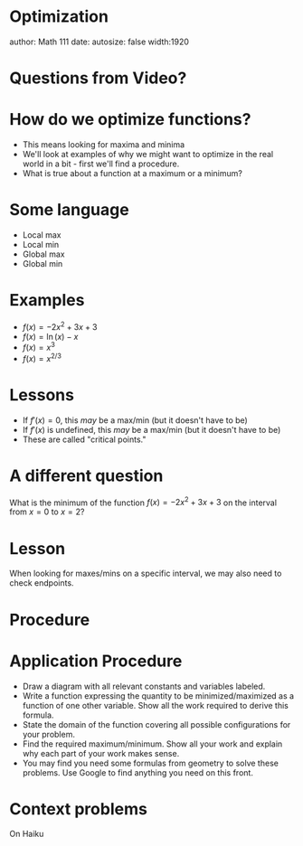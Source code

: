 Optimization
========================================================
author: Math 111
date: 
autosize: false
width:1920

Questions from Video?
===

How do we optimize functions?
===
* This means looking for maxima and minima
* We'll look at examples of why we might want to optimize in the real world in a bit - first we'll find a procedure.
* What is true about a function at a maximum or a minimum?

Some language
===
* Local max
* Local min
* Global max
* Global min

Examples
===
* $f(x)=-2x^2+3x+3$
* $f(x)=\ln\left(x\right)-x$
* $f(x)=x^3$
* $f(x)=x^{2/3}$

Lessons
===
* If $f'(x)=0$, this *may* be a max/min (but it doesn't have to be)
* If $f'(x)$ is undefined, this *may* be a max/min (but it doesn't have to be)
* These are called "critical points."

A different question
===
What is the minimum of the function $f(x)= -2x^2+3x+3$ on the interval from $x=0$ to $x=2$?

Lesson
===
When looking for maxes/mins on a specific interval, we may also need to check endpoints.

Procedure
===




Application Procedure
===
* Draw a diagram with all relevant constants and variables labeled.
* Write a function expressing the quantity to be minimized/maximized as a function of one other variable. Show all the work required to derive this formula.
* State the domain of the function covering all possible configurations for your problem.
* Find the required maximum/minimum. Show all your work and explain why each part of your work makes sense.
* You may find you need some formulas from geometry to solve these problems. Use Google to find anything you need on this front.

Context problems
===
On Haiku
